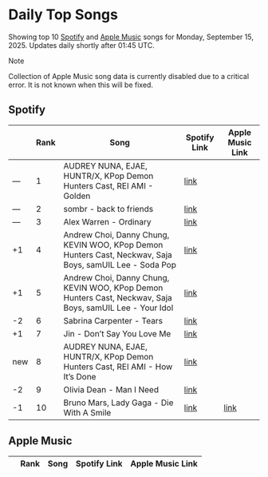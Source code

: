 # Daily Top Songs

Showing top 10 [Spotify](#spotify) and [Apple Music](#apple-music) songs for Monday, September 15, 2025. Updates daily shortly after 01:45 UTC.

> [!NOTE]  
> Collection of Apple Music song data is currently disabled due to a critical error. It is not known when this will be fixed.

## Spotify

|             | Rank            | Song            | Spotify Link                    | Apple Music Link                                                                             |
| ----------- | --------------- | --------------- | ------------------------------- | -------------------------------------------------------------------------------------------- |
| — | 1 | AUDREY NUNA, EJAE, HUNTR/X, KPop Demon Hunters Cast, REI AMI \- Golden | [link](https://open.spotify.com/track/1CPZ5BxNNd0n0nF4Orb9JS) |  |
| — | 2 | sombr \- back to friends | [link](https://open.spotify.com/track/0FTmksd2dxiE5e3rWyJXs6) |  |
| — | 3 | Alex Warren \- Ordinary | [link](https://open.spotify.com/track/6qqrTXSdwiJaq8SO0X2lSe) |  |
| +1 | 4 | Andrew Choi, Danny Chung, KEVIN WOO, KPop Demon Hunters Cast, Neckwav, Saja Boys, samUIL Lee \- Soda Pop | [link](https://open.spotify.com/track/02sy7FAs8dkDNYsHp4Ul3f) |  |
| +1 | 5 | Andrew Choi, Danny Chung, KEVIN WOO, KPop Demon Hunters Cast, Neckwav, Saja Boys, samUIL Lee \- Your Idol | [link](https://open.spotify.com/track/1I37Zz2g3hk9eWxaNkj031) |  |
| -2 | 6 | Sabrina Carpenter \- Tears | [link](https://open.spotify.com/track/42VUCXerQ5qTr4Qp6PhKo4) |  |
| +1 | 7 | Jin \- Don’t Say You Love Me | [link](https://open.spotify.com/track/27xkOIER6uDLKALIelHylZ) |  |
| new | 8 | AUDREY NUNA, EJAE, HUNTR/X, KPop Demon Hunters Cast, REI AMI \- How It’s Done | [link](https://open.spotify.com/track/3RXUgPNIbUgFxsDWuBQEt6) |  |
| -2 | 9 | Olivia Dean \- Man I Need | [link](https://open.spotify.com/track/1qbmS6ep2hbBRaEZFpn7BX) |  |
| -1 | 10 | Bruno Mars, Lady Gaga \- Die With A Smile | [link](https://open.spotify.com/track/2plbrEY59IikOBgBGLjaoe) | [link](https://music.apple.com/us/song/die-with-a-smile/1762656732) |

## Apple Music

|             | Rank            | Song            | Spotify Link                    | Apple Music Link                   |
| ----------- | --------------- | --------------- | ------------------------------- | ---------------------------------- |
